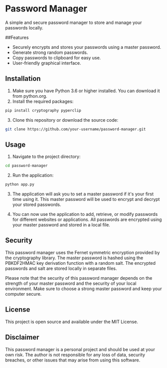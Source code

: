 # Password Manager
A simple and secure password manager to store and manage your passwords locally.

##Features
- Securely encrypts and stores your passwords using a master password.
- Generate strong random passwords.
- Copy passwords to clipboard for easy use.
- User-friendly graphical interface.

## Installation
1. Make sure you have Python 3.6 or higher installed. You can download it from python.org.
2. Install the required packages:

```bash
pip install cryptography pyperclip
```

3. Clone this repository or download the source code:

```bash
git clone https://github.com/your-username/password-manager.git
```

## Usage
1. Navigate to the project directory:
```bash
cd password-manager
```
2. Run the application:
```bash
python app.py
```

3. The application will ask you to set a master password if it's your first time using it. This master password will be used to encrypt and decrypt your stored passwords.

4. You can now use the application to add, retrieve, or modify passwords for different websites or applications. All passwords are encrypted using your master password and stored in a local file.

## Security
This password manager uses the Fernet symmetric encryption provided by the cryptography library. The master password is hashed using the PBKDF2HMAC key derivation function with a random salt. The encrypted passwords and salt are stored locally in separate files.

Please note that the security of this password manager depends on the strength of your master password and the security of your local environment. Make sure to choose a strong master password and keep your computer secure.

## License
This project is open source and available under the MIT License.

## Disclaimer
This password manager is a personal project and should be used at your own risk. The author is not responsible for any loss of data, security breaches, or other issues that may arise from using this software.
